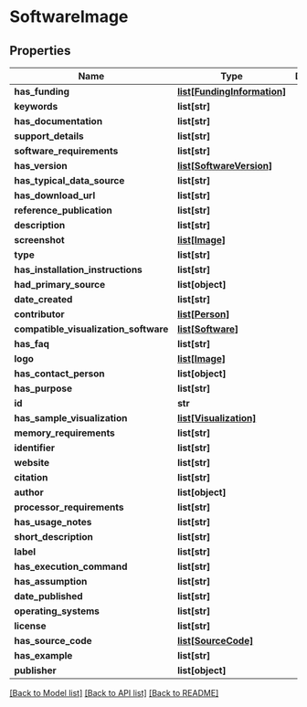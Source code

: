 # SoftwareImage

## Properties
Name | Type | Description | Notes
------------ | ------------- | ------------- | -------------
**has_funding** | [**list[FundingInformation]**](FundingInformation.md) |  | [optional] 
**keywords** | **list[str]** |  | [optional] 
**has_documentation** | **list[str]** |  | [optional] 
**support_details** | **list[str]** |  | [optional] 
**software_requirements** | **list[str]** |  | [optional] 
**has_version** | [**list[SoftwareVersion]**](SoftwareVersion.md) |  | [optional] 
**has_typical_data_source** | **list[str]** |  | [optional] 
**has_download_url** | **list[str]** |  | [optional] 
**reference_publication** | **list[str]** |  | [optional] 
**description** | **list[str]** |  | [optional] 
**screenshot** | [**list[Image]**](Image.md) |  | [optional] 
**type** | **list[str]** |  | [optional] 
**has_installation_instructions** | **list[str]** |  | [optional] 
**had_primary_source** | **list[object]** |  | [optional] 
**date_created** | **list[str]** |  | [optional] 
**contributor** | [**list[Person]**](Person.md) |  | [optional] 
**compatible_visualization_software** | [**list[Software]**](Software.md) |  | [optional] 
**has_faq** | **list[str]** |  | [optional] 
**logo** | [**list[Image]**](Image.md) |  | [optional] 
**has_contact_person** | **list[object]** |  | [optional] 
**has_purpose** | **list[str]** |  | [optional] 
**id** | **str** |  | [optional] 
**has_sample_visualization** | [**list[Visualization]**](Visualization.md) |  | [optional] 
**memory_requirements** | **list[str]** |  | [optional] 
**identifier** | **list[str]** |  | [optional] 
**website** | **list[str]** |  | [optional] 
**citation** | **list[str]** |  | [optional] 
**author** | **list[object]** |  | [optional] 
**processor_requirements** | **list[str]** |  | [optional] 
**has_usage_notes** | **list[str]** |  | [optional] 
**short_description** | **list[str]** |  | [optional] 
**label** | **list[str]** |  | [optional] 
**has_execution_command** | **list[str]** |  | [optional] 
**has_assumption** | **list[str]** |  | [optional] 
**date_published** | **list[str]** |  | [optional] 
**operating_systems** | **list[str]** |  | [optional] 
**license** | **list[str]** |  | [optional] 
**has_source_code** | [**list[SourceCode]**](SourceCode.md) |  | [optional] 
**has_example** | **list[str]** |  | [optional] 
**publisher** | **list[object]** |  | [optional] 

[[Back to Model list]](../README.md#documentation-for-models) [[Back to API list]](../README.md#documentation-for-api-endpoints) [[Back to README]](../README.md)


